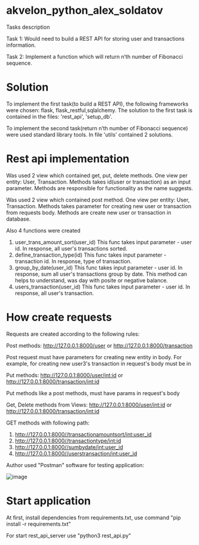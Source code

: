 # akvelon_python_alex_soldatov
Tasks description

Task 1: Would need to build a REST API for storing user and transactions information. 

Task 2: Implement a function which will return n’th number of Fibonacci sequence.
# Solution
To implement the first task(to build a REST API), the following frameworks were chosen: flask, flask_restful,sqlalchemy. The solution to the first task is contained in the files: 'rest_api', 'setup_db'.

To implement the second task(return n’th number of Fibonacci sequence) were used standard library tools. In file 'utils' contained 2 solutions.

# Rest api implementation

Was used 2 view which contained get, put, delete methods. One view per entity: User, Transaction. Methods takes id(user or transaction) as an input parameter. Methods are responsible for functionality as the name suggests. 

Was used 2 view which contained post method. One view per entity: User, Transaction. Methods takes parameter for creating new user or transaction from requests body. Methods are create new user or transaction in database. 

Also 4 functions were created
1) user_trans_amount_sort(user_id)
This func takes input parameter - user id. In response, all user's transactions sorted.
2) define_transaction_type(id)
This func takes input parameter - transaction id. In response, type of transaction.
3) group_by_date(user_id)
This func takes input parameter - user id. In response, sum all user's transactions group by date. This method can helps to understand, was day with posite or negative balance.
4) users_transaction(user_id)
This func takes input parameter - user id. In response, all user's transaction.

# How create requests 

Requests are created according to the following rules:

Post methods: http://127.0.0.1:8000/user or http://127.0.0.1:8000/transaction

Post request must have parameters for creating new entity in body. For example, for creating new user3's transaction in request's body must be in

Put methods: http://127.0.0.1:8000/user/<int:id> or http://127.0.0.1:8000/transaction/<int:id>

Put methods like a post methods, must have params in request's body

Get, Delete methods from Views: http://127.0.0.1:8000/user/<int:id> or http://127.0.0.1:8000/transaction/<int:id>

GET methods with following path: 
1. http://127.0.0.1:8000//transactionamountsort/<int:user_id>
2. http://127.0.0.1:8000//transactiontype/<int:id>
3. http://127.0.0.1:8000//sumbydate/<int:user_id>
4. http://127.0.0.1:8000//userstransaction/<int:user_id>

Author used "Postman" software for testing application: 

![image](https://user-images.githubusercontent.com/52040568/121198324-b731ed80-c87a-11eb-910a-d63a2d5104fb.jpg)

# Start application

At first, install dependencies from requirements.txt, use command "pip install -r requirements.txt"

For start rest_api_server use "python3 rest_api.py"

